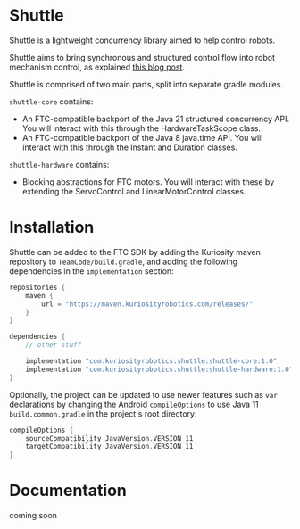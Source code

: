 # Shuttle
Shuttle is a lightweight concurrency library aimed to help control robots.

Shuttle aims to bring synchronous and structured control flow into robot mechanism control, as explained [this blog post](https://max.xz.ax/blog/structured-concurrency-robot-control/).

Shuttle is comprised of two main parts, split into separate gradle modules.

`shuttle-core` contains:
- An FTC-compatible backport of the Java 21 structured concurrency API.  You will interact with this through the HardwareTaskScope class.
- An FTC-compatible backport of the Java 8 java.time API.  You will interact with this through the Instant and Duration classes.

`shuttle-hardware` contains:
- Blocking abstractions for FTC motors.  You will interact with these by extending the ServoControl and LinearMotorControl classes.

# Installation
Shuttle can be added to the FTC SDK by adding the Kuriosity maven repository to `TeamCode/build.gradle`, and adding the following dependencies in the `implementation` section:
```gradle
repositories {
    maven {
        url = "https://maven.kuriosityrobotics.com/releases/"
    }
}

dependencies {
    // other stuff

    implementation "com.kuriosityrobotics.shuttle:shuttle-core:1.0"
    implementation "com.kuriosityrobotics.shuttle:shuttle-hardware:1.0"
}
```

Optionally, the project can be updated to use newer features such as `var` declarations by changing the Android `compileOptions` to use Java 11 `build.common.gradle` in the project's root directory:
```gradle
compileOptions {
    sourceCompatibility JavaVersion.VERSION_11
    targetCompatibility JavaVersion.VERSION_11
}
```

# Documentation
coming soon


